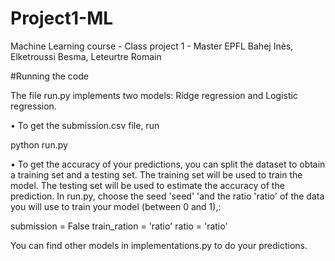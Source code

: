# Project1-ML
Machine Learning course - Class project 1 - Master EPFL
Bahej Inès, Elketroussi Besma, Leteurtre Romain

#Running the code

The file run.py implements two models: Ridge regression and Logistic regression.

• To get the submission.csv file, run

python run.py

• To get the accuracy of your predictions, you can split the dataset to obtain a training set and a testing set. The training set will be used to train the model. The testing set will be used to estimate the accuracy of the prediction. 
In run.py, choose the seed 'seed' 'and the ratio 'ratio' of the data you will use to train your model (between 0 and 1),: 

submission = False
train_ration = 'ratio'
ratio = 'ratio'


You can find other models in implementations.py to do your predictions. 

